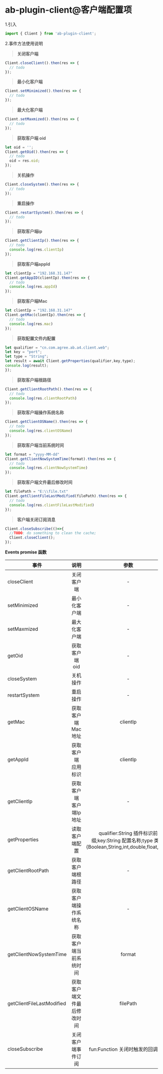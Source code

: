 # ab-plugin-client@客户端配置项

1.引入

```js
import { Client } from 'ab-plugin-client';
```

2.事件方法使用说明

> **关闭客户端**

```js
Client.closeClient().then(res => {
  // todo
});
```

> **最小化客户端**

```js
Client.setMinimized().then(res => {
  // todo
});
```

> **最大化客户端**

```js
Client.setMaxmized().then(res => {
  // todo
});
```

> **获取客户端 oid**

```js
let oid = '';
Client.getOid().then(res => {
  // todo
  oid = res.oid;
});
```

> **关机操作**

```js
Client.closeSystem().then(res => {
  // todo
});
```

> **重启操作**

```js
Client.restartSystem().then(res => {
  // todo
});
```

> **获取客户端ip**

```js
Client.getClientIp().then(res => {
  // todo
  console.log(res.clientIp)
});
```

> **获取客户端appId**

```js
let clientIp = "192.168.31.147"
Client.getAppID(clientIp).then(res => {
  // todo
  console.log(res.appId)
});
```

> **获取客户端Mac**

```js
let clientIp = "192.168.31.147"
Client.getMac(clientIp).then(res => {
  // todo
  console.log(res.mac)
});
```

> **获取配置文件内配置**

```js
let qualifier = "cn.com.agree.ab.a4.client.web";
let key = "port";
let type = "String";
let result = await Client.getProperties(qualifier,key,type);
console.log(result);
});
```

> **获取客户端根路径**

```js
Client.getClientRootPath().then(res => {
  // todo
  console.log(res.clientRootPath)
});
```

> **获取客户端操作系统名称**

```js
Client.getClientOSName().then(res => {
  // todo
  console.log(res.clientOSName)
});
```

> **获取客户端当前系统时间**

```js
let format = "yyyy-MM-dd"
Client.getClientNowSystemTime(format).then(res => {
  // todo
  console.log(res.clientNowSystemTime)
});
```

> **获取客户端文件最后修改时间**

```js
let filePath = "E:\\file.txt"
Client.getClientFileLastModified(filePath).then(res => {
  // todo
  console.log(res.clientFileLastModified)
});
```

> **客户端关闭订阅消息**

```js
Client.closeSubscribe(()=>{
  //TODO: do something to clean the cache;
  Client.closeClient();
});
```

**Events promise 函数**

| 事件          |      说明      | 参数 |
| ------------- | :------------: | :--: |
| closeClient   |   关闭客户端   |  -   |
| setMinimized  |  最小化客户端  |  -   |
| setMaxmized   |  最大化客户端  |  -   |
| getOid        | 获取客户端 oid |  -   |
| closeSystem   |    关机操作    |  -   |
| restartSystem |    重启操作    |  -   |
| getMac        | 获取客户端 Mac地址 |  clientIp  |
| getAppId      | 获取客户端 应用标识 |  clientIp   |
| getClientIp   | 获取客户端 客户端Ip地址    |  -   |
| getProperties   | 读取客户端配置    |  qualifier:String 插件标识前缀;key:String 配置名称;type 类型:{Boolean,String,int,double,float,long} 
| getClientRootPath   | 获取客户端根路径    |  -   |
| getClientOSName   | 获取客户端操作系统名称    |  -   |
| getClientNowSystemTime   | 获取客户端当前系统时间    |  format   |
| getClientFileLastModified   | 获取客户端文件最后修改时间    |  filePath   |
| closeSubscribe   | 关闭客户端事件订阅    |  fun:Function 关闭时触发的回调事件 |
